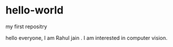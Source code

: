 # hello-world
my first repositry

hello everyone,
 I am Rahul jain . I am interested in computer vision.
